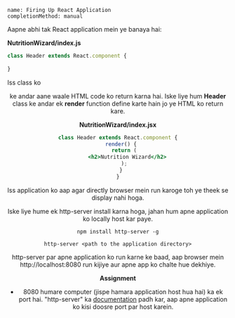 ```ngMeta
name: Firing Up React Application
completionMethod: manual
```

Aapne abhi tak React application mein ye banaya hai:

**NutritionWizard/index.js**
```javascript
class Header extends React.component {
 
}
```

Iss class ko <Header> ke andar aane waale HTML code ko return karna hai. Iske liye hum **Header** class ke andar ek **render** function define karte hain jo ye HTML ko return kare.


**NutritionWizard/index.jsx**
```jsx
class Header extends React.component {
  render() {
    return (
      <h2>Nutrition Wizard</h2>
    );
  }
}
```

Iss application ko aap agar directly browser mein run karoge toh ye theek se display nahi hoga.

Iske liye hume ek http-server install karna hoga, jahan hum apne application ko locally host kar paye.

```
npm install http-server -g

http-server <path to the application directory>
```


http-server par apne application ko run karne ke baad, aap browser mein http://localhost:8080 run kijiye aur apne app ko chalte hue dekhiye.

**Assignment**
- 8080 humare computer (jispe hamara application host hua hai) ka ek port hai. "http-server" ka [documentation](https://github.com/indexzero/http-server) padh kar, aap apne application ko kisi doosre port par host karein.
